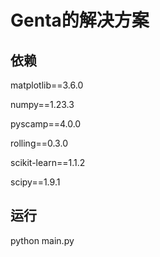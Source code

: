 # Genta的解决方案

## 依赖

matplotlib==3.6.0

numpy==1.23.3

pyscamp==4.0.0

rolling==0.3.0

scikit-learn==1.1.2

scipy==1.9.1

## 运行

python main.py
